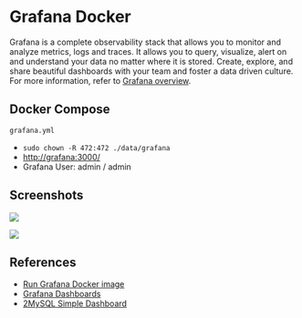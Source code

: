 # Grafana Docker

Grafana is a complete observability stack that allows you to monitor and analyze metrics, logs and traces. It allows you to query, visualize, alert on and understand your data no matter where it is stored. Create, explore, and share beautiful dashboards with your team and foster a data driven culture. For more information, refer to [Grafana overview](https://grafana.com/grafana/).

## Docker Compose
`grafana.yml`

- `sudo chown -R 472:472 ./data/grafana`
- [http://grafana:3000/](http://grafana:3000/)
- Grafana User: admin / admin

## Screenshots
![](https://grafana.com/static/img/docs/v50/dashboard_versions_list.png)

![](https://grafana.com/static/img/docs/v50/dashboard_annotated.png)

## References
- [Run Grafana Docker image](https://grafana.com/docs/grafana/latest/installation/docker/)
- [Grafana Dashboards](https://grafana.com/grafana/dashboards)
- [2MySQL Simple Dashboard](https://grafana.com/grafana/dashboards/7991)